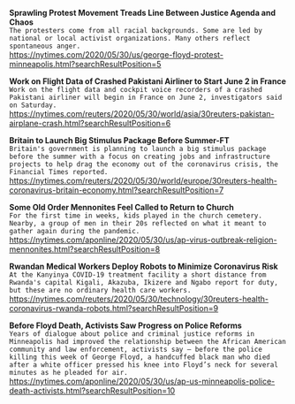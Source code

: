 **Sprawling Protest Movement Treads Line Between Justice Agenda and Chaos**\
`The protesters come from all racial backgrounds. Some are led by national or local activist organizations. Many others reflect spontaneous anger.`\
https://nytimes.com/2020/05/30/us/george-floyd-protest-minneapolis.html?searchResultPosition=5

**Work on Flight Data of Crashed Pakistani Airliner to Start June 2 in France**\
`Work on the flight data and cockpit voice recorders of a crashed Pakistani airliner will begin in France on June 2, investigators said on Saturday.   `\
https://nytimes.com/reuters/2020/05/30/world/asia/30reuters-pakistan-airplane-crash.html?searchResultPosition=6

**Britain to Launch Big Stimulus Package Before Summer-FT**\
`Britain's government is planning to launch a big stimulus package before the summer with a focus on creating jobs and infrastructure projects to help drag the economy out of the coronavirus crisis, the Financial Times reported. `\
https://nytimes.com/reuters/2020/05/30/world/europe/30reuters-health-coronavirus-britain-economy.html?searchResultPosition=7

**Some Old Order Mennonites Feel Called to Return to Church**\
`For the first time in weeks, kids played in the church cemetery. Nearby, a group of men in their 20s reflected on what it meant to gather again during the pandemic. `\
https://nytimes.com/aponline/2020/05/30/us/ap-virus-outbreak-religion-mennonites.html?searchResultPosition=8

**Rwandan Medical Workers Deploy Robots to Minimize Coronavirus Risk**\
`At the Kanyinya COVID-19 treatment facility a short distance from Rwanda's capital Kigali, Akazuba, Ikizere and Ngabo report for duty, but these are no ordinary health care workers.    `\
https://nytimes.com/reuters/2020/05/30/technology/30reuters-health-coronavirus-rwanda-robots.html?searchResultPosition=9

**Before Floyd Death, Activists Saw Progress on Police Reforms**\
`Years of dialogue about police and criminal justice reforms in Minneapolis had improved the relationship between the African American community and law enforcement, activists say — before the police killing this week of George Floyd, a handcuffed black man who died after a white officer pressed his knee into Floyd’s neck for several minutes as he pleaded for air.`\
https://nytimes.com/aponline/2020/05/30/us/ap-us-minneapolis-police-death-activists.html?searchResultPosition=10

